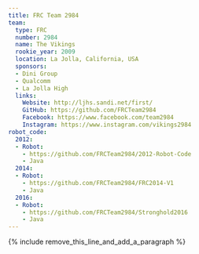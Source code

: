 ```yaml
---
title: FRC Team 2984
team:
  type: FRC
  number: 2984
  name: The Vikings
  rookie_year: 2009
  location: La Jolla, California, USA
  sponsors:
  - Dini Group
  - Qualcomm
  - La Jolla High
  links:
    Website: http://ljhs.sandi.net/first/
    GitHub: https://github.com/FRCTeam2984
    Facebook: https://www.facebook.com/team2984
    Instagram: https://www.instagram.com/vikings2984
robot_code:
  2012:
  - Robot:
    - https://github.com/FRCTeam2984/2012-Robot-Code
    - Java
  2014:
  - Robot:
    - https://github.com/FRCTeam2984/FRC2014-V1
    - Java
  2016:
  - Robot:
    - https://github.com/FRCTeam2984/Stronghold2016
    - Java
---
```


{% include remove_this_line_and_add_a_paragraph %}